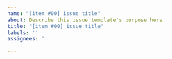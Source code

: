 ```yaml
---
name: "[item #00] issue title"
about: Describe this issue template's purpose here.
title: "[item #00] issue title"
labels: ''
assignees: ''

---
```



